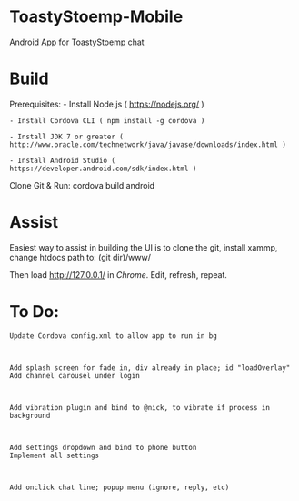 # ToastyStoemp-Mobile
Android App for ToastyStoemp chat



# Build
Prerequisites:
	- Install Node.js ( https://nodejs.org/ )
	
	- Install Cordova CLI ( npm install -g cordova )
	
	- Install JDK 7 or greater ( http://www.oracle.com/technetwork/java/javase/downloads/index.html )
	
	- Install Android Studio ( https://developer.android.com/sdk/index.html )



Clone Git & Run:
cordova build android




# Assist
Easiest way to assist in building the UI is to clone the git, install xammp, change htdocs path to:
(git dir)/www/



Then load http://127.0.0.1/ in _Chrome_. Edit, refresh, repeat.




# To Do:
	Update Cordova config.xml to allow app to run in bg
	
	
	
	Add splash screen for fade in, div already in place; id "loadOverlay"
	Add channel carousel under login
	
	
	
	Add vibration plugin and bind to @nick, to vibrate if process in background
	
	
	
	Add settings dropdown and bind to phone button
	Implement all settings
	
	
	
	Add onclick chat line; popup menu (ignore, reply, etc)
